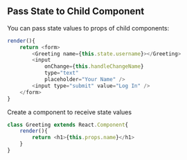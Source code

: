 ## Pass State to Child Component

You can pass state values to props of child components:

```JavaScript
render(){
    return <form>
        <Greeting name={this.state.username}></Greeting>
        <input
            onChange={this.handleChangeName}
            type="text"
            placeholder="Your Name" />
        <input type="submit" value="Log In" />
    </form>
}
```

Create a component to receive state values

```JavaScript
class Greeting extends React.Component{
    render(){
        return <h1>{this.props.name}</h1>
    }
}
```
